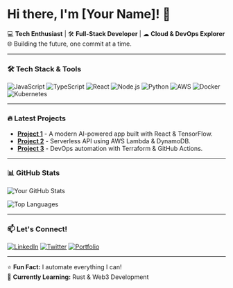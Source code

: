 # Hi there, I'm [Your Name]! 👋

💻 **Tech Enthusiast** | 🛠 **Full-Stack Developer** | ☁ **Cloud & DevOps Explorer**  
🌐 Building the future, one commit at a time.

---

### 🛠 **Tech Stack & Tools**
![JavaScript](https://img.shields.io/badge/-JavaScript-F7DF1E?logo=javascript&logoColor=black)
![TypeScript](https://img.shields.io/badge/-TypeScript-3178C6?logo=typescript&logoColor=white)
![React](https://img.shields.io/badge/-React-61DAFB?logo=react&logoColor=black)
![Node.js](https://img.shields.io/badge/-Node.js-339933?logo=node.js&logoColor=white)
![Python](https://img.shields.io/badge/-Python-3776AB?logo=python&logoColor=white)
![AWS](https://img.shields.io/badge/-AWS-232F3E?logo=amazon-aws&logoColor=white)
![Docker](https://img.shields.io/badge/-Docker-2496ED?logo=docker&logoColor=white)
![Kubernetes](https://img.shields.io/badge/-Kubernetes-326CE5?logo=kubernetes&logoColor=white)

---

### 🔥 **Latest Projects**
- **[Project 1](https://github.com/yourusername/project1)** - A modern AI-powered app built with React & TensorFlow.  
- **[Project 2](https://github.com/yourusername/project2)** - Serverless API using AWS Lambda & DynamoDB.  
- **[Project 3](https://github.com/yourusername/project3)** - DevOps automation with Terraform & GitHub Actions.  

---

### 📊 **GitHub Stats**
![Your GitHub Stats](https://github-readme-stats.vercel.app/api?username=yourusername&show_icons=true&theme=radical&hide_border=true)

![Top Languages](https://github-readme-stats.vercel.app/api/top-langs/?username=yourusername&layout=compact&theme=radical&hide_border=true)

---

### 📫 **Let's Connect!**
[![LinkedIn](https://img.shields.io/badge/-LinkedIn-0A66C2?logo=linkedin&logoColor=white)](https://linkedin.com/in/yourprofile)
[![Twitter](https://img.shields.io/badge/-Twitter-1DA1F2?logo=twitter&logoColor=white)](https://twitter.com/yourhandle)
[![Portfolio](https://img.shields.io/badge/-Portfolio-FF4088?logo=vercel&logoColor=white)](https://yourportfolio.com)

---

⭐ **Fun Fact:** I automate everything I can!  
🚧 **Currently Learning:** Rust & Web3 Development
